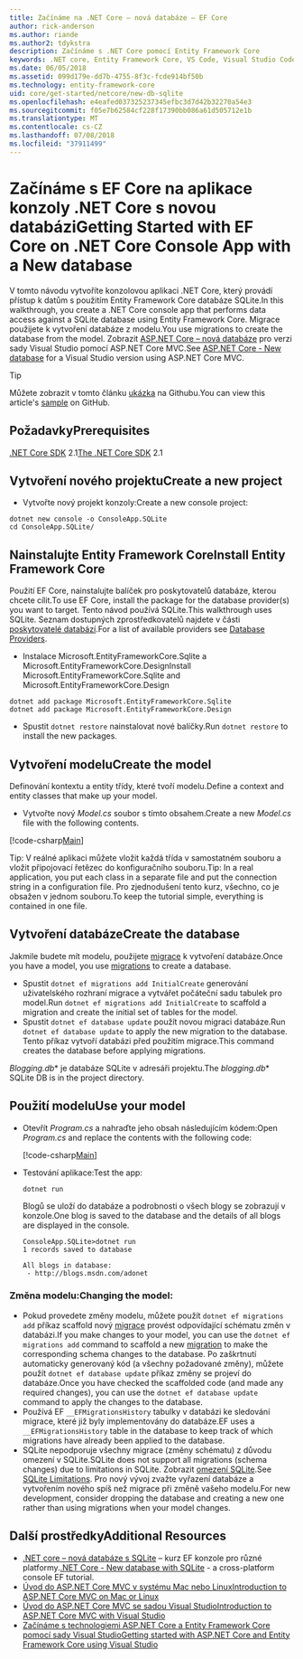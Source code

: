 ```yaml
---
title: Začínáme na .NET Core – nová databáze – EF Core
author: rick-anderson
ms.author: riande
ms.author2: tdykstra
description: Začínáme s .NET Core pomocí Entity Framework Core
keywords: .NET core, Entity Framework Core, VS Code, Visual Studio Code, Mac, Linux
ms.date: 06/05/2018
ms.assetid: 099d179e-dd7b-4755-8f3c-fcde914bf50b
ms.technology: entity-framework-core
uid: core/get-started/netcore/new-db-sqlite
ms.openlocfilehash: e4eafed037325237345efbc3d7d42b32270a54e3
ms.sourcegitcommit: f05e7b62584cf228f17390bb086a61d505712e1b
ms.translationtype: MT
ms.contentlocale: cs-CZ
ms.lasthandoff: 07/08/2018
ms.locfileid: "37911499"
---
```

# <a name="getting-started-with-ef-core-on-net-core-console-app-with-a-new-database"></a><span data-ttu-id="5a7ff-104">Začínáme s EF Core na aplikace konzoly .NET Core s novou databázi</span><span class="sxs-lookup"><span data-stu-id="5a7ff-104">Getting Started with EF Core on .NET Core Console App with a New database</span></span>

<span data-ttu-id="5a7ff-105">V tomto návodu vytvoříte konzolovou aplikaci .NET Core, který provádí přístup k datům s použitím Entity Framework Core databáze SQLite.</span><span class="sxs-lookup"><span data-stu-id="5a7ff-105">In this walkthrough, you create a .NET Core console app that performs data access against a SQLite database using Entity Framework Core.</span></span> <span data-ttu-id="5a7ff-106">Migrace použijete k vytvoření databáze z modelu.</span><span class="sxs-lookup"><span data-stu-id="5a7ff-106">You use migrations to create the database from the model.</span></span> <span data-ttu-id="5a7ff-107">Zobrazit [ASP.NET Core – nová databáze](xref:core/get-started/aspnetcore/new-db) pro verzi sady Visual Studio pomocí ASP.NET Core MVC.</span><span class="sxs-lookup"><span data-stu-id="5a7ff-107">See [ASP.NET Core - New database](xref:core/get-started/aspnetcore/new-db) for a Visual Studio version using ASP.NET Core MVC.</span></span>

> [!TIP]  
> <span data-ttu-id="5a7ff-108">Můžete zobrazit v tomto článku [ukázka](https://github.com/aspnet/EntityFramework.Docs/tree/master/samples/core/GetStarted/NetCore/ConsoleApp.SQLite) na Githubu.</span><span class="sxs-lookup"><span data-stu-id="5a7ff-108">You can view this article's [sample](https://github.com/aspnet/EntityFramework.Docs/tree/master/samples/core/GetStarted/NetCore/ConsoleApp.SQLite) on GitHub.</span></span>

## <a name="prerequisites"></a><span data-ttu-id="5a7ff-109">Požadavky</span><span class="sxs-lookup"><span data-stu-id="5a7ff-109">Prerequisites</span></span>

<span data-ttu-id="5a7ff-110">[.NET Core SDK](https://www.microsoft.com/net/core) 2.1</span><span class="sxs-lookup"><span data-stu-id="5a7ff-110">[The .NET Core SDK](https://www.microsoft.com/net/core) 2.1</span></span>

## <a name="create-a-new-project"></a><span data-ttu-id="5a7ff-111">Vytvoření nového projektu</span><span class="sxs-lookup"><span data-stu-id="5a7ff-111">Create a new project</span></span>

* <span data-ttu-id="5a7ff-112">Vytvořte nový projekt konzoly:</span><span class="sxs-lookup"><span data-stu-id="5a7ff-112">Create a new console project:</span></span>

``` Console
dotnet new console -o ConsoleApp.SQLite
cd ConsoleApp.SQLite/
```

## <a name="install-entity-framework-core"></a><span data-ttu-id="5a7ff-113">Nainstalujte Entity Framework Core</span><span class="sxs-lookup"><span data-stu-id="5a7ff-113">Install Entity Framework Core</span></span>

<span data-ttu-id="5a7ff-114">Použití EF Core, nainstalujte balíček pro poskytovatelů databáze, kterou chcete cílit.</span><span class="sxs-lookup"><span data-stu-id="5a7ff-114">To use EF Core, install the package for the database provider(s) you want to target.</span></span> <span data-ttu-id="5a7ff-115">Tento návod používá SQLite.</span><span class="sxs-lookup"><span data-stu-id="5a7ff-115">This walkthrough uses SQLite.</span></span> <span data-ttu-id="5a7ff-116">Seznam dostupných zprostředkovatelů najdete v části [poskytovatelé databází](../../providers/index.md).</span><span class="sxs-lookup"><span data-stu-id="5a7ff-116">For a list of available providers see [Database Providers](../../providers/index.md).</span></span>

* <span data-ttu-id="5a7ff-117">Instalace Microsoft.EntityFrameworkCore.Sqlite a Microsoft.EntityFrameworkCore.Design</span><span class="sxs-lookup"><span data-stu-id="5a7ff-117">Install Microsoft.EntityFrameworkCore.Sqlite and Microsoft.EntityFrameworkCore.Design</span></span>

``` Console
dotnet add package Microsoft.EntityFrameworkCore.Sqlite
dotnet add package Microsoft.EntityFrameworkCore.Design
```

* <span data-ttu-id="5a7ff-118">Spustit `dotnet restore` nainstalovat nové balíčky.</span><span class="sxs-lookup"><span data-stu-id="5a7ff-118">Run `dotnet restore` to install the new packages.</span></span>

## <a name="create-the-model"></a><span data-ttu-id="5a7ff-119">Vytvoření modelu</span><span class="sxs-lookup"><span data-stu-id="5a7ff-119">Create the model</span></span>

<span data-ttu-id="5a7ff-120">Definování kontextu a entity třídy, které tvoří modelu.</span><span class="sxs-lookup"><span data-stu-id="5a7ff-120">Define a context and entity classes that make up your model.</span></span>

* <span data-ttu-id="5a7ff-121">Vytvořte nový *Model.cs* soubor s tímto obsahem.</span><span class="sxs-lookup"><span data-stu-id="5a7ff-121">Create a new *Model.cs* file with the following contents.</span></span>

[!code-csharp[Main](../../../../samples/core/GetStarted/NetCore/ConsoleApp.SQLite/Model.cs)]

<span data-ttu-id="5a7ff-122">Tip: V reálné aplikaci můžete vložit každá třída v samostatném souboru a vložit připojovací řetězec do konfiguračního souboru.</span><span class="sxs-lookup"><span data-stu-id="5a7ff-122">Tip: In a real application, you put each class in a separate file and put the connection string in a configuration file.</span></span> <span data-ttu-id="5a7ff-123">Pro zjednodušení tento kurz, všechno, co je obsažen v jednom souboru.</span><span class="sxs-lookup"><span data-stu-id="5a7ff-123">To keep the tutorial simple, everything is contained in one file.</span></span>

## <a name="create-the-database"></a><span data-ttu-id="5a7ff-124">Vytvoření databáze</span><span class="sxs-lookup"><span data-stu-id="5a7ff-124">Create the database</span></span>

<span data-ttu-id="5a7ff-125">Jakmile budete mít modelu, použijete [migrace](https://docs.microsoft.com/aspnet/core/data/ef-mvc/migrations#introduction-to-migrations) k vytvoření databáze.</span><span class="sxs-lookup"><span data-stu-id="5a7ff-125">Once you have a model, you use [migrations](https://docs.microsoft.com/aspnet/core/data/ef-mvc/migrations#introduction-to-migrations) to create a database.</span></span>

* <span data-ttu-id="5a7ff-126">Spustit `dotnet ef migrations add InitialCreate` generování uživatelského rozhraní migrace a vytvářet počáteční sadu tabulek pro model.</span><span class="sxs-lookup"><span data-stu-id="5a7ff-126">Run `dotnet ef migrations add InitialCreate` to scaffold a migration and create the initial set of tables for the model.</span></span>
* <span data-ttu-id="5a7ff-127">Spustit `dotnet ef database update` použít novou migraci databáze.</span><span class="sxs-lookup"><span data-stu-id="5a7ff-127">Run `dotnet ef database update` to apply the new migration to the database.</span></span> <span data-ttu-id="5a7ff-128">Tento příkaz vytvoří databázi před použitím migrace.</span><span class="sxs-lookup"><span data-stu-id="5a7ff-128">This command creates the database before applying migrations.</span></span>

<span data-ttu-id="5a7ff-129">*Blogging.db*\* je databáze SQLite v adresáři projektu.</span><span class="sxs-lookup"><span data-stu-id="5a7ff-129">The *blogging.db*\* SQLite DB is in the project directory.</span></span>

## <a name="use-your-model"></a><span data-ttu-id="5a7ff-130">Použití modelu</span><span class="sxs-lookup"><span data-stu-id="5a7ff-130">Use your model</span></span>

* <span data-ttu-id="5a7ff-131">Otevřít *Program.cs* a nahraďte jeho obsah následujícím kódem:</span><span class="sxs-lookup"><span data-stu-id="5a7ff-131">Open *Program.cs* and replace the contents with the following code:</span></span>

  [!code-csharp[Main](../../../../samples/core/GetStarted/NetCore/ConsoleApp.SQLite/Program.cs)]

* <span data-ttu-id="5a7ff-132">Testování aplikace:</span><span class="sxs-lookup"><span data-stu-id="5a7ff-132">Test the app:</span></span>

  `dotnet run`

  <span data-ttu-id="5a7ff-133">Blogů se uloží do databáze a podrobnosti o všech blogy se zobrazují v konzole.</span><span class="sxs-lookup"><span data-stu-id="5a7ff-133">One blog is saved to the database and the details of all blogs are displayed in the console.</span></span>

  ``` Console
  ConsoleApp.SQLite>dotnet run
  1 records saved to database

  All blogs in database:
   - http://blogs.msdn.com/adonet
  ```

### <a name="changing-the-model"></a><span data-ttu-id="5a7ff-134">Změna modelu:</span><span class="sxs-lookup"><span data-stu-id="5a7ff-134">Changing the model:</span></span>

- <span data-ttu-id="5a7ff-135">Pokud provedete změny modelu, můžete použít `dotnet ef migrations add` příkaz scaffold nový [migrace](https://docs.microsoft.com/aspnet/core/data/ef-mvc/migrations#introduction-to-migrations) provést odpovídající schématu změn v databázi.</span><span class="sxs-lookup"><span data-stu-id="5a7ff-135">If you make changes to your model, you can use the `dotnet ef migrations add` command to scaffold a new [migration](https://docs.microsoft.com/aspnet/core/data/ef-mvc/migrations#introduction-to-migrations)  to make the corresponding schema changes to the database.</span></span> <span data-ttu-id="5a7ff-136">Po zaškrtnutí automaticky generovaný kód (a všechny požadované změny), můžete použít `dotnet ef database update` příkaz změny se projeví do databáze.</span><span class="sxs-lookup"><span data-stu-id="5a7ff-136">Once you have checked the scaffolded code (and made any required changes), you can use the `dotnet ef database update` command to apply the changes to the database.</span></span>
- <span data-ttu-id="5a7ff-137">Používá EF `__EFMigrationsHistory` tabulky v databázi ke sledování migrace, které již byly implementovány do databáze.</span><span class="sxs-lookup"><span data-stu-id="5a7ff-137">EF uses a `__EFMigrationsHistory` table in the database to keep track of which migrations have already been applied to the database.</span></span>
- <span data-ttu-id="5a7ff-138">SQLite nepodporuje všechny migrace (změny schématu) z důvodu omezení v SQLite.</span><span class="sxs-lookup"><span data-stu-id="5a7ff-138">SQLite does not support all migrations (schema changes) due to limitations in SQLite.</span></span> <span data-ttu-id="5a7ff-139">Zobrazit [omezení SQLite](../../providers/sqlite/limitations.md).</span><span class="sxs-lookup"><span data-stu-id="5a7ff-139">See [SQLite Limitations](../../providers/sqlite/limitations.md).</span></span> <span data-ttu-id="5a7ff-140">Pro nový vývoj zvažte vyřazení databáze a vytvořením nového spíš než migrace při změně vašeho modelu.</span><span class="sxs-lookup"><span data-stu-id="5a7ff-140">For new development, consider dropping the database and creating a new one rather than using migrations when your model changes.</span></span>

## <a name="additional-resources"></a><span data-ttu-id="5a7ff-141">Další prostředky</span><span class="sxs-lookup"><span data-stu-id="5a7ff-141">Additional Resources</span></span>

* <span data-ttu-id="5a7ff-142">[.NET core – nová databáze s SQLite](xref:core/get-started/netcore/new-db-sqlite) – kurz EF konzole pro různé platformy.</span><span class="sxs-lookup"><span data-stu-id="5a7ff-142">[.NET Core - New database with SQLite](xref:core/get-started/netcore/new-db-sqlite) -  a cross-platform console EF tutorial.</span></span>
* [<span data-ttu-id="5a7ff-143">Úvod do ASP.NET Core MVC v systému Mac nebo Linux</span><span class="sxs-lookup"><span data-stu-id="5a7ff-143">Introduction to ASP.NET Core MVC on Mac or Linux</span></span>](https://docs.microsoft.com/aspnet/core/tutorials/first-mvc-app-xplat/index)
* [<span data-ttu-id="5a7ff-144">Úvod do ASP.NET Core MVC se sadou Visual Studio</span><span class="sxs-lookup"><span data-stu-id="5a7ff-144">Introduction to ASP.NET Core MVC with Visual Studio</span></span>](https://docs.microsoft.com/aspnet/core/tutorials/first-mvc-app/index)
* [<span data-ttu-id="5a7ff-145">Začínáme s technologiemi ASP.NET Core a Entity Framework Core pomocí sady Visual Studio</span><span class="sxs-lookup"><span data-stu-id="5a7ff-145">Getting started with ASP.NET Core and Entity Framework Core using Visual Studio</span></span>](https://docs.microsoft.com/aspnet/core/data/ef-mvc/index)
